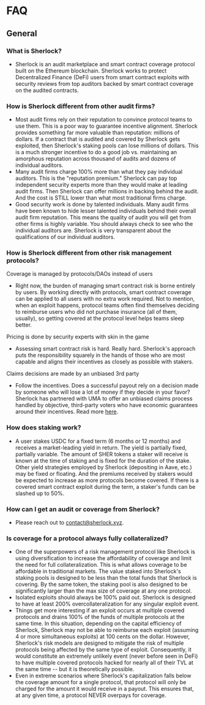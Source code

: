 # FAQ

## General

### What is Sherlock?

- Sherlock is an audit marketplace and smart contract coverage protocol built on the Ethereum blockchain. Sherlock works to protect Decentralized Finance (DeFi) users from smart contract exploits with security reviews from top auditors backed by smart contract coverage on the audited contracts.

### How is Sherlock different from other audit firms?

- Most audit firms rely on their reputation to convince protocol teams to use them. This is a poor way to guarantee incentive alignment. Sherlock provides something far more valuable than reputation: millions of dollars. If a contract that is audited and covered by Sherlock gets exploited, then Sherlock's staking pools can lose millions of dollars. This is a much stronger incentive to do a good job vs. maintaining an amorphous reputation across thousand of audits and dozens of individual auditors.
- Many audit firms charge 100% more than what they pay individual auditors. This is the "reputation premium." Sherlock can pay top independent security experts more than they would make at leading audit firms. Then Sherlock can offer millions in backing behind the audit. And the cost is STILL lower than what most traditional firms charge.
- Good security work is done by talented individuals. Many audit firms have been known to hide lesser talented individuals behind their overall audit firm reputation. This means the quality of audit you will get from other firms is highly variable. You should always check to see who the individual auditors are. Sherlock is very transparent about the qualifications of our individual auditors.

### How is Sherlock different from other risk management protocols?

Coverage is managed by protocols/DAOs instead of users

- Right now, the burden of managing smart contract risk is borne entirely by users. By working directly with protocols, smart contract coverage can be applied to all users with no extra work required. Not to mention, when an exploit happens, protocol teams often find themselves deciding to reimburse users who did not purchase insurance (all of them, usually), so getting covered at the protocol level helps teams sleep better.

Pricing is done by security experts with skin in the game

- Assessing smart contract risk is hard. Really hard. Sherlock's approach puts the responsibility squarely in the hands of those who are most capable and aligns their incentives as closely as possible with stakers.

Claims decisions are made by an unbiased 3rd party

- Follow the incentives. Does a successful payout rely on a decision made by someone who will lose a lot of money if they decide in your favor? Sherlock has partnered with UMA to offer an unbiased claims process handled by objective, third-party voters who have economic guarantees around their incentives. Read more [here](https://docs.umaproject.org/getting-started/oracle).

### How does staking work?

- A user stakes USDC for a fixed term (6 months or 12 months) and receives a market-leading yield in return. The yield is partially fixed, partially variable. The amount of SHER tokens a staker will receive is known at the time of staking and is fixed for the duration of the stake. Other yield strategies employed by Sherlock (depositing in Aave, etc.) may be fixed or floating. And the premiums received by stakers would be expected to increase as more protocols become covered. If there is a covered smart contract exploit during the term, a staker's funds can be slashed up to 50%.

### How can I get an audit or coverage from Sherlock?

- Please reach out to contact@sherlock.xyz.

### Is coverage for a protocol always fully collateralized?

- One of the superpowers of a risk management protocol like Sherlock is using diversification to increase the affordability of coverage and limit the need for full collateralization. This is what allows coverage to be affordable in traditional markets. The value staked into Sherlock's staking pools is designed to be less than the total funds that Sherlock is covering. By the same token, the staking pool is also designed to be significantly larger than the max size of coverage at any one protocol.
- Isolated exploits should always be 100% paid out. Sherlock is designed to have at least 200% overcollateralization for any singular exploit event.
- Things get more interesting if an exploit occurs at multiple covered protocols and drains 100% of the funds of multiple protocols at the same time. In this situation, depending on the capital efficiency of Sherlock, Sherlock may not be able to reimburse each exploit (assuming 4 or more simultaneous exploits) at 100 cents on the dollar. However, Sherlock's risk models are designed to mitigate the risk of multiple protocols being affected by the same type of exploit. Consequently, it would constitute an extremely unlikely event (never before seen in DeFi) to have multiple covered protocols hacked for nearly all of their TVL at the same time -- but it is theoretically possible.
- Even in extreme scenarios where Sherlock's capitalization falls below the coverage amount for a single protocol, that protocol will only be charged for the amount it would receive in a payout. This ensures that, at any given time, a protocol NEVER overpays for coverage.
